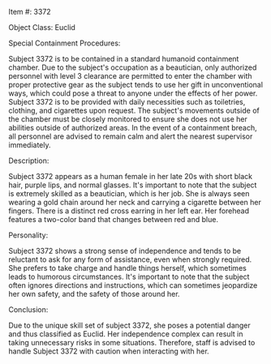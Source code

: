 Item #: 3372

Object Class: Euclid

Special Containment Procedures:

Subject 3372 is to be contained in a standard humanoid containment chamber. Due to the subject's occupation as a beautician, only authorized personnel with level 3 clearance are permitted to enter the chamber with proper protective gear as the subject tends to use her gift in unconventional ways, which could pose a threat to anyone under the effects of her power. Subject 3372 is to be provided with daily necessities such as toiletries, clothing, and cigarettes upon request. The subject's movements outside of the chamber must be closely monitored to ensure she does not use her abilities outside of authorized areas. In the event of a containment breach, all personnel are advised to remain calm and alert the nearest supervisor immediately.

Description:

Subject 3372 appears as a human female in her late 20s with short black hair, purple lips, and normal glasses. It's important to note that the subject is extremely skilled as a beautician, which is her job. She is always seen wearing a gold chain around her neck and carrying a cigarette between her fingers. There is a distinct red cross earring in her left ear. Her forehead features a two-color band that changes between red and blue.

Personality:

Subject 3372 shows a strong sense of independence and tends to be reluctant to ask for any form of assistance, even when strongly required. She prefers to take charge and handle things herself, which sometimes leads to humorous circumstances. It's important to note that the subject often ignores directions and instructions, which can sometimes jeopardize her own safety, and the safety of those around her. 

Conclusion:

Due to the unique skill set of subject 3372, she poses a potential danger and thus classified as Euclid. Her independence complex can result in taking unnecessary risks in some situations. Therefore, staff is advised to handle Subject 3372 with caution when interacting with her.
